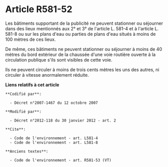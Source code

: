 # Article R581-52

Les bâtiments supportant de la publicité ne peuvent stationner ou séjourner dans des lieux mentionnés aux 2° et 3° de
l'article L. 581-4 et à l'article L. 581-8 ou sur les plans d'eau ou parties de plans d'eau situés à moins de 100 mètres de
ces lieux. 

De même, ces bâtiments ne peuvent stationner ou séjourner à moins de 40 mètres du bord extérieur de la chaussée d'une voie
routière ouverte à la circulation publique s'ils sont visibles de cette voie. 

Ils ne peuvent circuler à moins de trois cents mètres les uns des autres, ni circuler à vitesse anormalement réduite.

**Liens relatifs à cet article**

	**Codifié par**:

	  - Décret n°2007-1467 du 12 octobre 2007

	**Modifié par**:

	  - Décret n°2012-118 du 30 janvier 2012 - art. 2

	**Cite**:

	  - Code de l'environnement - art. L581-4
	  - Code de l'environnement - art. L581-8

	**Anciens textes**:

	  - Code de l'environnement - art. R581-53 (VT)
